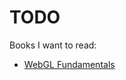 # TODO

Books I want to read:

- [WebGL Fundamentals](https://webglfundamentals.org/webgl/lessons/webgl-fundamentals.html#toc)